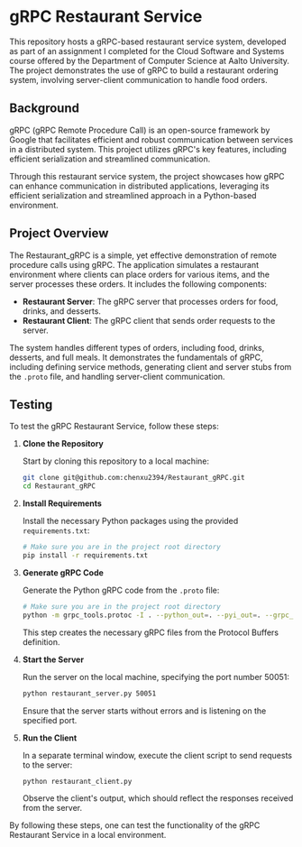 # gRPC Restaurant Service

This repository hosts a gRPC-based restaurant service system, developed as part of an assignment I completed for the Cloud Software and Systems course offered by the Department of Computer Science at Aalto University. The project demonstrates the use of gRPC to build a restaurant ordering system, involving server-client communication to handle food orders.

## Background

gRPC (gRPC Remote Procedure Call) is an open-source framework by Google that facilitates efficient and robust communication between services in a distributed system. This project utilizes gRPC's key features, including efficient serialization and streamlined communication.

Through this restaurant service system, the project showcases how gRPC can enhance communication in distributed applications, leveraging its efficient serialization and streamlined approach in a Python-based environment.

## Project Overview

The Restaurant_gRPC is a simple, yet effective demonstration of remote procedure calls using gRPC. The application simulates a restaurant environment where clients can place orders for various items, and the server processes these orders. It includes the following components:

- **Restaurant Server**: The gRPC server that processes orders for food, drinks, and desserts.
- **Restaurant Client**: The gRPC client that sends order requests to the server.

The system handles different types of orders, including food, drinks, desserts, and full meals. It demonstrates the fundamentals of gRPC, including defining service methods, generating client and server stubs from the `.proto` file, and handling server-client communication.

## Testing

To test the gRPC Restaurant Service, follow these steps:

1. **Clone the Repository**

    Start by cloning this repository to a local machine:

    ```bash
    git clone git@github.com:chenxu2394/Restaurant_gRPC.git
    cd Restaurant_gRPC
    ```
    
2. **Install Requirements**

    Install the necessary Python packages using the provided `requirements.txt`:

    ```bash
    # Make sure you are in the project root directory
    pip install -r requirements.txt
    ```

3. **Generate gRPC Code**

    Generate the Python gRPC code from the `.proto` file:

    ```bash
    # Make sure you are in the project root directory
    python -m grpc_tools.protoc -I . --python_out=. --pyi_out=. --grpc_python_out=. ./proto/restaurant.proto
    ```

    This step creates the necessary gRPC files from the Protocol Buffers definition.

4. **Start the Server**

    Run the server on the local machine, specifying the port number 50051:

    ```bash
    python restaurant_server.py 50051
    ```

    Ensure that the server starts without errors and is listening on the specified port.

5. **Run the Client**

    In a separate terminal window, execute the client script to send requests to the server:

    ```bash
    python restaurant_client.py
    ```

    Observe the client's output, which should reflect the responses received from the server.

By following these steps, one can test the functionality of the gRPC Restaurant Service in a local environment.
